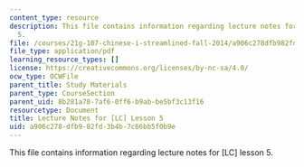 ```yaml
---
content_type: resource
description: This file contains information regarding lecture notes for [LC] lesson
  5.
file: /courses/21g-107-chinese-i-streamlined-fall-2014/a906c278dfb982fd3b4b7c66bb5f0b9e_MIT21G_107F14_Chars5.pdf
file_type: application/pdf
learning_resource_types: []
license: https://creativecommons.org/licenses/by-nc-sa/4.0/
ocw_type: OCWFile
parent_title: Study Materials
parent_type: CourseSection
parent_uid: 8b281a78-7af6-0ff6-b9ab-be5bf3c13f16
resourcetype: Document
title: Lecture Notes for [LC] Lesson 5
uid: a906c278-dfb9-82fd-3b4b-7c66bb5f0b9e
---
```

This file contains information regarding lecture notes for [LC] lesson 5.